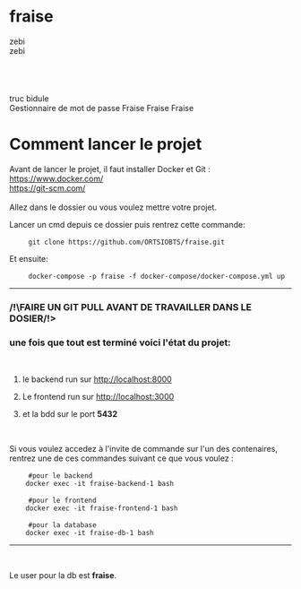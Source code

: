 # fraise


zebi<br> 
zebi<br>
<br><br><br><br>
truc bidule<br>
Gestionnaire de mot de passe Fraise Fraise Fraise




# Comment lancer le projet

Avant de lancer le projet, il faut installer Docker et Git : 
<br>
https://www.docker.com/
<br>
https://git-scm.com/
<br><br>
Allez dans le dossier ou vous voulez mettre votre projet.


Lancer un cmd depuis ce dossier puis rentrez cette commande:

<pre>
    <code>git clone https://github.com/ORTSIOBTS/fraise.git</code>
</pre>

Et ensuite:

<pre>
    <code>docker-compose -p fraise -f docker-compose/docker-compose.yml up</code>
</pre>

***

### /!\FAIRE UN GIT PULL AVANT DE TRAVAILLER DANS LE DOSIER/!>


### une fois que tout est terminé voici l'état du projet: ###
<br>

1. le backend run sur [http://localhost:8000](http://localhost:8000)

2. Le frontend run sur [http://localhost:3000](http://localhost:3000)

3. et la bdd sur le port **5432**

<br>

Si vous voulez accedez à l'invite de commande sur l'un des contenaires, rentrez une de ces commandes suivant ce que vous voulez :

<pre>
    <code>#pour le backend
    docker exec -it fraise-backend-1 bash</code>
</pre>

<pre>
    <code>#pour le frontend
    docker exec -it fraise-frontend-1 bash</code>
</pre>

<pre>
    <code>#pour la database
    docker exec -it fraise-db-1 bash</code>
</pre>

***
<br>

 Le user pour la db est **fraise**. 
